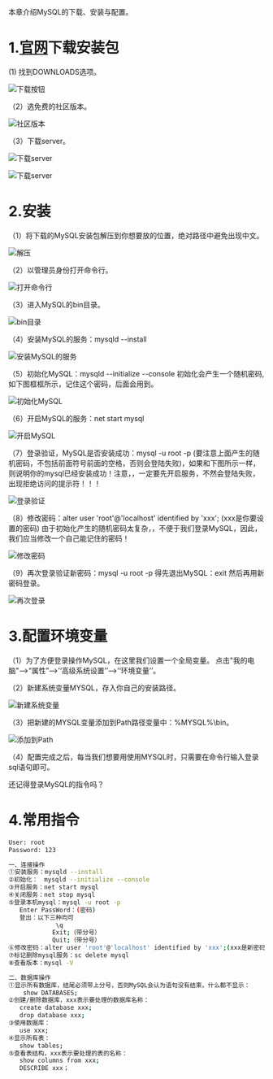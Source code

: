 
本章介绍MySQL的下载、安装与配置。

# 1.[官网](https://www.mysql.com/)下载安装包

(1) 找到DOWNLOADS选项。

![下载按钮](../assets/images/MySQL/1/1.png)

（2）选免费的社区版本。

![社区版本](../assets/images/MySQL/1/2.png)

（3）下载server。

![下载server](../assets/images/MySQL/1/3.png)

![下载server](../assets/images/MySQL/1/4.png)

# 2.安装

（1）将下载的MySQL安装包解压到你想要放的位置，绝对路径中避免出现中文。

![解压](../assets/images/MySQL/1/5.png)

（2）以管理员身份打开命令行。

![打开命令行](../assets/images/MySQL/1/6.png)

（3）进入MySQL的bin目录。

![bin目录](../assets/images/MySQL/1/7.png)

（4）安装MySQL的服务：mysqld --install

![安装MySQL的服务](../assets/images/MySQL/1/8.png)

（5）初始化MySQL：mysqld --initialize --console
初始化会产生一个随机密码,如下图框框所示，记住这个密码，后面会用到。

![初始化MySQL](../assets/images/MySQL/1/9.png)

（6）开启MySQL的服务：net start mysql

![开启MySQL](../assets/images/MySQL/1/10.png)

（7）登录验证，MySQL是否安装成功：mysql -u root -p
(要注意上面产生的随机密码，不包括前面符号前面的空格，否则会登陆失败)，如果和下图所示一样，则说明你的mysql已经安装成功！注意，，一定要先开启服务，不然会登陆失败，出现拒绝访问的提示符！！！

![登录验证](../assets/images/MySQL/1/11.png)

（8）修改密码：alter user 'root'@'localhost' identified by 'xxx';   (xxx是你要设置的密码)
由于初始化产生的随机密码太复杂，，不便于我们登录MySQL，因此，我们应当修改一个自己能记住的密码！

![修改密码](../assets/images/MySQL/1/12.png)

（9）再次登录验证新密码：mysql -u root -p
得先退出MySQL：exit
然后再用新密码登录。

![再次登录](../assets/images/MySQL/1/13.png)

# 3.配置环境变量

（1）为了方便登录操作MySQL，在这里我们设置一个全局变量。
点击"我的电脑"–>“属性”–>’‘高级系统设置’’–>’‘环境变量’’。

（2）新建系统变量MYSQL，存入你自己的安装路径。

![新建系统变量](../assets/images/MySQL/1/14.png)

（3）把新建的MYSQL变量添加到Path路径变量中：%MYSQL%\bin。

![添加到Path](../assets/images/MySQL/1/15.png)

（4）配置完成之后，每当我们想要用使用MYSQL时，只需要在命令行输入登录sql语句即可。

还记得登录MySQL的指令吗？

# 4.常用指令

```bash
User: root
Password: 123

一、连接操作
①安装服务：mysqld --install
②初始化：　mysqld --initialize --console
③开启服务：net start mysql
④关闭服务：net stop mysql
⑤登录本机mysql：mysql -u root -p
   Enter PassWord：(密码)
   登出：以下三种均可
             \q 
            Exit;（带分号）
            Quit;（带分号）
⑥修改密码：alter user 'root'@'localhost' identified by 'xxx';(xxx是新密码)
⑦标记删除mysql服务：sc delete mysql
⑧查看版本：mysql -V

二、数据库操作
①显示所有数据库，结尾必须带上分号，否则MySQL会认为语句没有结束，什么都不显示：
    show DATABASES; 
②创建/删除数据库，xxx表示要处理的数据库名称：
   create database xxx;
   drop database xxx;
③使用数据库：
   use xxx;
④显示所有表：
   show tables;
⑤查看表结构，xxx表示要处理的表的名称：
   show columns from xxx;
   DESCRIBE xxx；

```
